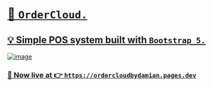 # <u>🛒 `OrderCloud.`<u>

## 💡 Simple POS system built with  <a href="https://getbootstrap.com" target=_blank>`Bootstrap 5.`</a>



![image](https://user-images.githubusercontent.com/115478137/235868206-2c54c34d-c5a6-4718-ba3e-2a2df819dc65.png)


### 🚀 Now live at 👉  <a href="https://ordercloudbydamian.pages.dev" target=_blank>`https://ordercloudbydamian.pages.dev`</a>


